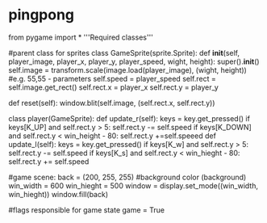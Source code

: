 # pingpong

from pygame import *
'''Required classes'''


#parent class for sprites
class GameSprite(sprite.Sprite):
   def __init__(self, player_image, player_x, player_y, player_speed, wight, height):
       super().__init__()
       self.image = transform.scale(image.load(player_image), (wight, height)) #e.g. 55,55 - parameters
       self.speed = player_speed
       self.rect = self.image.get_rect()
       self.rect.x = player_x
       self.rect.y = player_y


   def reset(self):
       window.blit(self.image, (self.rect.x, self.rect.y))

class player(GameSprite):
  def update_r(self):
      keys = key.get_pressed()
      if keys[K_UP] and self.rect.y > 5:
      self.rect.y -= self.speed
      if keys[K_DOWN] and self.rect.y < win_height - 80:
      self.rect.y +=self.speeed
  def update_l(self):
  keys = key.get_pressed()
  if keys[K_w] and self.rect.y > 5:
    self.rect.y -= self.speed
  if keys[K_s] and self.rect.y < win_hieght - 80:
        self.rect.y += self.speed


#game scene:
back = (200, 255, 255) #background color (background)
win_width = 600
win_hieght = 500
window = display.set_mode((win_width, win_hieght))
window.fill(back)


#flags responsible for game state
game = True
